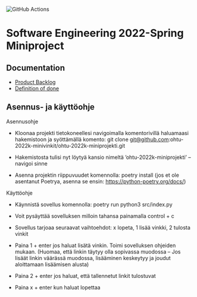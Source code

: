 ![GitHub Actions](https://github.com/ohtu-2022k-minivinkit/ohtu-2022k-miniprojekti/workflows/Pipeline/badge.svg)
# Software Engineering 2022-Spring Miniproject

## Documentation

- [Product Backlog](https://docs.google.com/spreadsheets/d/1mJlabSWnpCrgyVOKPa34vqNtYNF_JvlXrHQ4NPKWA3c/edit#gid=0)
- [Definition of done](./documentation/definition_of_done.md)

## Asennus- ja käyttöohje

Asennusohje
- Kloonaa projekti tietokoneellesi navigoimalla komentorivillä haluamaasi hakemistoon ja syöttämällä komento: git clone git@github.com:ohtu-2022k-minivinkit/ohtu-2022k-miniprojekti.git

- Hakemistosta tulisi nyt löytyä kansio nimeltä ’ohtu-2022k-miniprojekti’ – navigoi sinne

- Asenna projektin riippuvuudet komennolla: poetry install (jos et ole asentanut Poetrya, asenna se ensin: https://python-poetry.org/docs/)

Käyttöohje
- Käynnistä sovellus komennolla: poetry run python3 src/index.py 

- Voit pysäyttää sovelluksen milloin tahansa painamalla control + c

- Sovellus tarjoaa seuraavat vaihtoehdot: x lopeta, 1 lisää vinkki, 2 tulosta vinkit

- Paina 1 + enter jos haluat lisätä vinkin. Toimi sovelluksen ohjeiden mukaan. (Huomaa, että linkin täytyy olla sopivassa muodossa – Jos lisäät linkin väärässä muodossa, lisääminen keskeytyy ja joudut aloittamaan lisäämisen alusta)

- Paina 2 + enter jos haluat, että tallennetut linkit tulostuvat

- Paina x + enter kun haluat lopettaa

